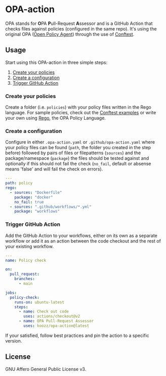 # OPA-action

OPA stands for **O**PA **P**ull-Request **A**ssessor and is a GitHub Action that
checks files against policies (configured in the same repo). It's using the
original OPA ([Open Policy Agent](https://www.openpolicyagent.org/)) through the
use of [Conftest](https://conftest.dev).

## Usage

Start using this OPA-action in three simple steps:

1. [Create your policies](#create-your-policies)
2. [Create a configuration](#create-a-configuration)
3. [Trigger GitHub Action](#trigger-github-action)

### Create your policies

Create a folder (i.e. `policies`) with your policy files written in the Rego
language. For sample policies, check out the
[Conftest examples](https://github.com/open-policy-agent/conftest/tree/master/examples)
or write your own using [Rego](https://www.openpolicyagent.org/docs/latest/policy-language/),
the OPA Policy Language.

### Create a configuration

Configure in either `.opa-action.yaml` or `.github/opa-action.yaml` where your
policy files can be found (`path`, the folder you created in the step before)
followed by pairs of files or filepatterns (`sources`) and the package/namespace
(`package`) the files should be tested against and optionally if this should not
fail the check (`no_fail`, default or absense means 'false' and will fail the
check on errors).

```yaml
---
path: policy
rego:
  - sources: "Dockerfile"
    package: "docker"
    no_fail: true
  - sources: ".github/workflows/*.yml"
    package: "workflows"
```

### Trigger GitHub Action

Add the GitHub Action to your workflows, either on its own as a separate
workflow or add it as an action between the code checkout and the rest of your
existing workflow.

```yaml
---
name: Policy check

on:
  pull_request:
    branches: 
      - main

jobs:
  policy-check:
    runs-on: ubuntu-latest
    steps:
      - name: Check out code
        uses: actions/checkout@v2
      - name: OPA Pull-Request Assessor
        uses: koozz/opa-action@latest
```

If your satisfied, follow best practices and pin the action to a specific
version.

## License

GNU Affero General Public License v3.
